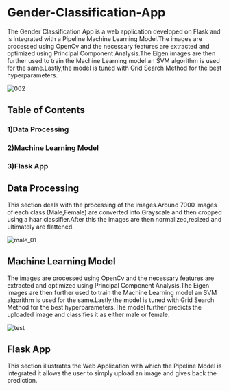 # Gender-Classification-App
The Gender Classification App is a web application developed on Flask and is integrated with a Pipeline Machine Learning Model.The images are processed using OpenCv and the necessary features are extracted and optimized using Principal Component Analysis.The Eigen images are then further used to train the Machine Learning model an SVM algorithm is used for the same.Lastly,the model is tuned with Grid Search Method for the best hyperparameters.

![002](https://user-images.githubusercontent.com/32523883/96698958-574e0b80-13ab-11eb-9fa3-880cb74ca225.PNG)

## Table of Contents

### 1)Data Processing

### 2)Machine Learning Model

### 3)Flask App


## Data Processing

This section deals with the processing of the images.Around 7000 images of each class (Male,Female) are converted into Grayscale and then cropped using a haar classifier.After this the images are then normalized,resized and ultimately are flattened.

![male_01](https://user-images.githubusercontent.com/32523883/96700254-df80e080-13ac-11eb-8eb2-37f686d57fb7.png)

## Machine Learning Model

The images are processed using OpenCv and the necessary features are extracted and optimized using Principal Component Analysis.The Eigen images are then further used to train the Machine Learning model an SVM algorithm is used for the same.Lastly,the model is tuned with Grid Search Method for the best hyperparameters.The model further predicts the uploaded image and classifies it as either male or female. 

![test](https://user-images.githubusercontent.com/32523883/96702939-e5c48c00-13af-11eb-899e-7c72953c50e7.jpg)

## Flask App

This section illustrates the Web Application with which the Pipeline Model is integrated it allows the user to simply upload an image and gives back the prediction.
